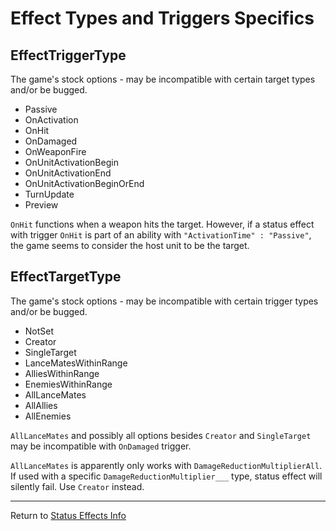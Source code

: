 # Effect Types and Triggers Specifics



## EffectTriggerType

The game's stock options - may be incompatible with certain target types and/or be bugged.

- Passive
- OnActivation
- OnHit
- OnDamaged
- OnWeaponFire
- OnUnitActivationBegin
- OnUnitActivationEnd
- OnUnitActivationBeginOrEnd
- TurnUpdate
- Preview

`OnHit` functions when a weapon hits the target. However, if a status effect with trigger `OnHit` is part of an ability with `"ActivationTime" : "Passive"`, the game seems to consider the host unit to be the target.

## EffectTargetType

The game's stock options - may be incompatible with certain trigger types and/or be bugged.

- NotSet
- Creator
- SingleTarget
- LanceMatesWithinRange
- AlliesWithinRange
- EnemiesWithinRange
- AllLanceMates
- AllAllies
- AllEnemies

`AllLanceMates` and possibly all options besides `Creator` and `SingleTarget` may be incompatible with `OnDamaged` trigger.

`AllLanceMates` is apparently only works with `DamageReductionMultiplierAll`. If used with a specific `DamageReductionMultiplier___` type, status effect will silently fail. Use `Creator` instead.

---

Return to [Status Effects Info](../Docs-Detailed/Status-effects-info.md)